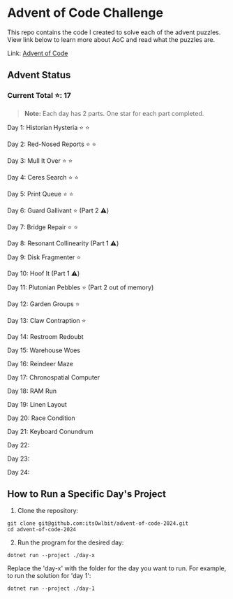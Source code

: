 # Advent of Code Challenge

This repo contains the code I created to solve each of the advent puzzles. View link below to learn more about AoC and read what the puzzles are.

Link: [Advent of Code](https://adventofcode.com/)

## Advent Status

### Current Total ⭐: 17

> **Note:** Each day has 2 parts. One star for each part completed.

Day 1: Historian Hysteria ⭐ ⭐

Day 2: Red-Nosed Reports ⭐ ⭐

Day 3: Mull It Over ⭐ ⭐

Day 4: Ceres Search ⭐ ⭐

Day 5: Print Queue ⭐ ⭐

Day 6: Guard Gallivant ⭐ (Part 2 ⚠️)

Day 7: Bridge Repair ⭐ ⭐

Day 8: Resonant Collinearity (Part 1 ⚠️)

Day 9: Disk Fragmenter ⭐

Day 10: Hoof It (Part 1 ⚠️)

Day 11: Plutonian Pebbles ⭐ (Part 2 out of memory)

Day 12: Garden Groups ⭐

Day 13: Claw Contraption ⭐

Day 14: Restroom Redoubt

Day 15: Warehouse Woes

Day 16: Reindeer Maze

Day 17: Chronospatial Computer

Day 18: RAM Run

Day 19: Linen Layout

Day 20: Race Condition

Day 21: Keyboard Conundrum

Day 22:

Day 23:

Day 24:

## How to Run a Specific Day's Project

1. Clone the repository:

```
git clone git@github.com:itsOwlbit/advent-of-code-2024.git
cd advent-of-code-2024
```

2. Run the program for the desired day:

```
dotnet run --project ./day-x
```

Replace the 'day-x' with the folder for the day you want to run. For example, to run the solution for 'day 1':

```
dotnet run --project ./day-1
```
